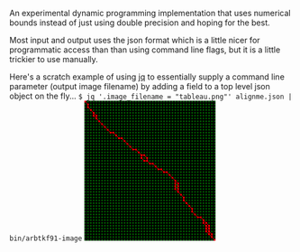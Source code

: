 An experimental dynamic programming implementation
that uses numerical bounds instead of just using double precision
and hoping for the best.

Most input and output uses the json format which is a little nicer
for programmatic access than than using command line flags,
but it is a little trickier to use manually.

Here's a scratch example of using [jq](https://stedolan.github.io/jq/)
to essentially supply a command line parameter (output image filename)
by adding a field to a top level json object on the fly...
`$ jq '.image_filename = "tableau.png"' alignme.json | bin/arbtkf91-image`
![tableau](https://github.com/argriffing/arbtkf91/blob/master/tableau.png)

